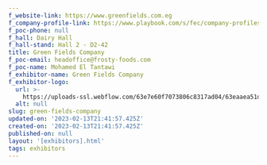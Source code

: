 ```yaml
---
f_website-link: https://www.greenfields.com.eg
f_company-profile-link: https://www.playbook.com/s/fec/company-profiles
f_poc-phone: null
f_hall: Dairy Hall
f_hall-stand: Hall 2 - D2-42
title: Green Fields Company
f_poc-email: headoffice@frosty-foods.com
f_poc-name: Mohamed El Tantawi
f_exhibitor-name: Green Fields Company
f_exhibitor-logo:
  url: >-
    https://uploads-ssl.webflow.com/63e7e60f7073806c8317ad04/63eaaea51d274b3071737319_MjRlMA.jpeg
  alt: null
slug: green-fields-company
updated-on: '2023-02-13T21:41:57.425Z'
created-on: '2023-02-13T21:41:57.425Z'
published-on: null
layout: '[exhibitors].html'
tags: exhibitors
---
```



